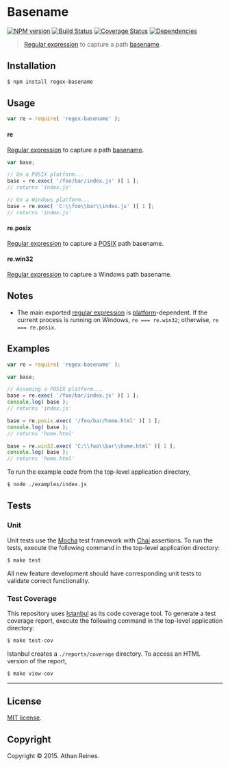Basename
===
[![NPM version][npm-image]][npm-url] [![Build Status][travis-image]][travis-url] [![Coverage Status][codecov-image]][codecov-url] [![Dependencies][dependencies-image]][dependencies-url]

> [Regular expression](https://developer.mozilla.org/en-US/docs/Web/JavaScript/Guide/Regular_Expressions) to capture a path [basename](https://en.wikipedia.org/wiki/Basename).


## Installation

``` bash
$ npm install regex-basename
```


## Usage

``` javascript
var re = require( 'regex-basename' );
```

#### re

[Regular expression](https://developer.mozilla.org/en-US/docs/Web/JavaScript/Guide/Regular_Expressions) to capture a path [basename](https://en.wikipedia.org/wiki/Basename). 

``` javascript
var base;

// On a POSIX platform...
base = re.exec( '/foo/bar/index.js' )[ 1 ];
// returns 'index.js'

// On a Windows platform...
base = re.exec( 'C:\\foo\\bar\\index.js' )[ 1 ];
// returns 'index.js'
```


#### re.posix

[Regular expression](https://github.com/kgryte/regex-basename-posix) to capture a [POSIX](https://en.wikipedia.org/wiki/POSIX) path basename.


#### re.win32

[Regular expression](https://github.com/kgryte/regex-basename-windows) to capture a Windows path basename.



## Notes

*	 The main exported [regular expression](https://developer.mozilla.org/en-US/docs/Web/JavaScript/Guide/Regular_Expressions) is [platform](https://github.com/kgryte/node-check-if-windows)-dependent. If the current process is running on Windows, `re === re.win32`; otherwise, `re === re.posix`.


## Examples

``` javascript
var re = require( 'regex-basename' );

var base;

// Assuming a POSIX platform...
base = re.exec( '/foo/bar/index.js' )[ 1 ];
console.log( base );
// returns 'index.js'

base = re.posix.exec( '/foo/bar/home.html' )[ 1 ];
console.log( base );
// returns 'home.html'

base = re.win32.exec( 'C:\\foo\\bar\\home.html' )[ 1 ];
console.log( base );
// returns 'home.html'
```

To run the example code from the top-level application directory,

``` bash
$ node ./examples/index.js
```


## Tests

### Unit

Unit tests use the [Mocha](http://mochajs.org/) test framework with [Chai](http://chaijs.com) assertions. To run the tests, execute the following command in the top-level application directory:

``` bash
$ make test
```

All new feature development should have corresponding unit tests to validate correct functionality.


### Test Coverage

This repository uses [Istanbul](https://github.com/gotwarlost/istanbul) as its code coverage tool. To generate a test coverage report, execute the following command in the top-level application directory:

``` bash
$ make test-cov
```

Istanbul creates a `./reports/coverage` directory. To access an HTML version of the report,

``` bash
$ make view-cov
```


---
## License

[MIT license](http://opensource.org/licenses/MIT).


## Copyright

Copyright &copy; 2015. Athan Reines.


[npm-image]: http://img.shields.io/npm/v/regex-basename.svg
[npm-url]: https://npmjs.org/package/regex-basename

[travis-image]: http://img.shields.io/travis/kgryte/regex-basename/master.svg
[travis-url]: https://travis-ci.org/kgryte/regex-basename

[codecov-image]: https://img.shields.io/codecov/c/github/kgryte/regex-basename/master.svg
[codecov-url]: https://codecov.io/github/kgryte/regex-basename?branch=master

[dependencies-image]: http://img.shields.io/david/kgryte/regex-basename.svg
[dependencies-url]: https://david-dm.org/kgryte/regex-basename

[dev-dependencies-image]: http://img.shields.io/david/dev/kgryte/regex-basename.svg
[dev-dependencies-url]: https://david-dm.org/dev/kgryte/regex-basename

[github-issues-image]: http://img.shields.io/github/issues/kgryte/regex-basename.svg
[github-issues-url]: https://github.com/kgryte/regex-basename/issues
